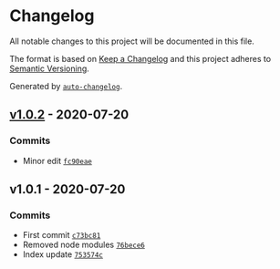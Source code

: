 # Changelog

All notable changes to this project will be documented in this file.

The format is based on [Keep a Changelog](https://keepachangelog.com/en/1.0.0/)
and this project adheres to [Semantic Versioning](https://semver.org/spec/v2.0.0.html).

Generated by [`auto-changelog`](https://github.com/CookPete/auto-changelog).

## [v1.0.2](https://github.com/robksawyer/tailwindcss-mobile-precision/compare/v1.0.1...v1.0.2) - 2020-07-20

### Commits

- Minor edit [`fc90eae`](https://github.com/robksawyer/tailwindcss-mobile-precision/commit/fc90eae71d44176db281f60bc7ba47fff75dd0a5)

## v1.0.1 - 2020-07-20

### Commits

- First commit [`c73bc81`](https://github.com/robksawyer/tailwindcss-mobile-precision/commit/c73bc81ce4aad97a020cd300194885dcf1cd9424)
- Removed node modules [`76bece6`](https://github.com/robksawyer/tailwindcss-mobile-precision/commit/76bece6a5b3dd4b60e0b3517b92e9b23ae776ef8)
- Index update [`753574c`](https://github.com/robksawyer/tailwindcss-mobile-precision/commit/753574c24e8bf257157df0be80a0fe6615e7c277)
